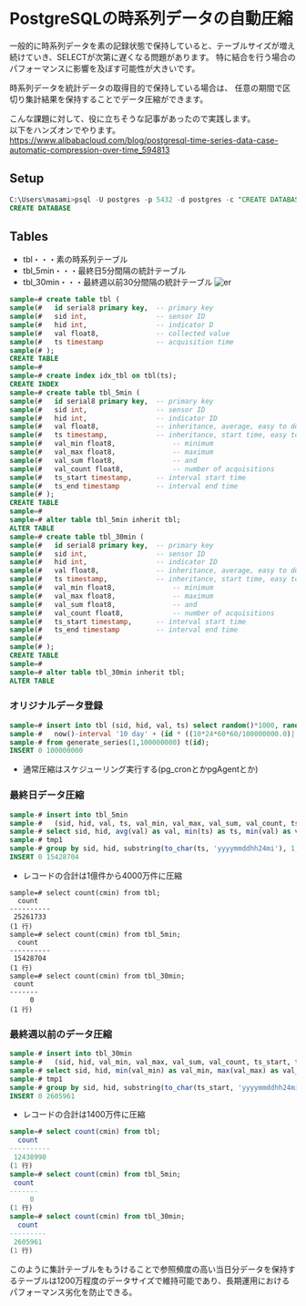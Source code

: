 # PostgreSQLの時系列データの自動圧縮
一般的に時系列データを素の記録状態で保持していると、テーブルサイズが増え続けていき、SELECTが次第に遅くなる問題があります。 
特に結合を行う場合のパフォーマンスに影響を及ぼす可能性が大きいです。 

時系列データを統計データの取得目的で保持している場合は、
任意の期間で区切り集計結果を保持することでデータ圧縮ができます。

こんな課題に対して、役に立ちそうな記事があったので実践します。  
以下をハンズオンでやります。  
https://www.alibabacloud.com/blog/postgresql-time-series-data-case-automatic-compression-over-time_594813


## Setup
```sql
C:\Users\masami>psql -U postgres -p 5432 -d postgres -c "CREATE DATABASE sample TEMPLATE = template0 ENCODING = 'UTF-8' LC_COLLATE = 'en_US.UTF-8' LC_CTYPE = 'en_US.UTF-8';"
CREATE DATABASE
```

## Tables
* tbl・・・素の時系列テーブル
* tbl_5min・・・最終日5分間隔の統計テーブル
* tbl_30min・・・最終週以前30分間隔の統計テーブル
![er](https://github.com/pea-sys/postgresql-expriments/assets/49807271/777e4f44-adcc-4362-86c8-2fb020063822)
```sql
sample=# create table tbl (
sample(#   id serial8 primary key,  -- primary key
sample(#   sid int,                 -- sensor ID
sample(#   hid int,                 -- indicator D
sample(#   val float8,              -- collected value
sample(#   ts timestamp             -- acquisition time
sample(# );
CREATE TABLE
sample=#
sample=# create index idx_tbl on tbl(ts);
CREATE INDEX
sample=# create table tbl_5min (
sample(#   id serial8 primary key,  -- primary key
sample(#   sid int,                 -- sensor ID
sample(#   hid int,                 -- indicator ID
sample(#   val float8,              -- inheritance, average, easy to do ring analysis
sample(#   ts timestamp,            -- inheritance, start time, easy to do ring analysis
sample(#   val_min float8,              -- minimum
sample(#   val_max float8,              -- maximum
sample(#   val_sum float8,              -- and
sample(#   val_count float8,            -- number of acquisitions
sample(#   ts_start timestamp,      -- interval start time
sample(#   ts_end timestamp         -- interval end time
sample(# );
CREATE TABLE
sample=#
sample=# alter table tbl_5min inherit tbl;
ALTER TABLE
sample=# create table tbl_30min (
sample(#   id serial8 primary key,  -- primary key
sample(#   sid int,                 -- sensor ID
sample(#   hid int,                 -- indicator ID
sample(#   val float8,              -- inheritance, average, easy to do ring analysis
sample(#   ts timestamp,            -- inheritance, start time, easy to do ring analysis
sample(#   val_min float8,              -- minimum
sample(#   val_max float8,              -- maximum
sample(#   val_sum float8,              -- and
sample(#   val_count float8,            -- number of acquisitions
sample(#   ts_start timestamp,      -- interval start time
sample(#   ts_end timestamp         -- interval end time
sample(#
sample(# );
CREATE TABLE
sample=#
sample=# alter table tbl_30min inherit tbl;
ALTER TABLE
```


### オリジナルデータ登録
```sql
sample=# insert into tbl (sid, hid, val, ts) select random()*1000, random()*5, random()*100,
sample-#   now()-interval '10 day' + (id * ((10*24*60*60/100000000.0)||' sec')::interval)
sample-# from generate_series(1,100000000) t(id); 
INSERT 0 100000000
```
* 通常圧縮はスケジューリング実行する(pg_cronとかpgAgentとか)
### 最終日データ圧縮
```sql
sample-# insert into tbl_5min
sample-#   (sid, hid, val, ts, val_min, val_max, val_sum, val_count, ts_start, ts_end)
sample-# select sid, hid, avg(val) as val, min(ts) as ts, min(val) as val_min, max(val) as val_max, sum(val) as val_sum, count(*) as val_count, min(ts) as ts_start, max(ts) as ts_end from
sample-# tmp1
sample-# group by sid, hid, substring(to_char(ts, 'yyyymmddhh24mi'), 1, 10) || lpad(((substring(to_char(ts, 'yyyymmddhh24mi'), 11, 2)::int / 5) * 5)::text, 2, '0');
INSERT 0 15428704
```

* レコードの合計は1億件から4000万件に圧縮
```
sample=# select count(cmin) from tbl;
  count
----------
 25261733
(1 行)
sample=# select count(cmin) from tbl_5min;
  count
----------
 15428704
(1 行)
sample=# select count(cmin) from tbl_30min;
 count
-------
     0
(1 行)
```
### 最終週以前のデータ圧縮
```sql
sample-# insert into tbl_30min
sample-#   (sid, hid, val_min, val_max, val_sum, val_count, ts_start, ts_end)
sample-# select sid, hid, min(val_min) as val_min, max(val_max) as val_max, sum(val_sum) as val_sum, sum(val_count) as val_count, min(ts_start) as ts_start, max(ts_end) as ts_end from
sample-# tmp1
sample-# group by sid, hid, substring(to_char(ts_start, 'yyyymmddhh24mi'), 1, 10) || lpad(((substring(to_char(ts_start, 'yyyymmddhh24mi'), 11, 2)::int / 30) * 30)::text, 2, '0');
INSERT 0 2605961
```

* レコードの合計は1400万件に圧縮
```sql
sample=# select count(cmin) from tbl;
  count
----------
 12438990
(1 行)
sample=# select count(cmin) from tbl_5min;
 count
-------
     0
(1 行)
sample=# select count(cmin) from tbl_30min;
  count
---------
 2605961
(1 行)
```

このように集計テーブルをもうけることで参照頻度の高い当日分データを保持するテーブルは1200万程度のデータサイズで維持可能であり、長期運用におけるパフォーマンス劣化を防止できる。
